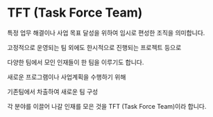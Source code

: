 # TFT (Task Force Team)

특정 업무 해결이나 사업 목표 달성을 위하여 임시로 편성한 조직을 의미합니다.

고정적으로 운영되는 팀 외에도 한시적으로 진행되는 프로젝트 등으로 

다양한 팀에서 모인 인재들이 한 팀을 이루기도 합니다. 

새로운 프로그램이나 사업계획을 수행하기 위해 

기존팀에서 차출하여 새로운 팀 구성 

각 분야를 이끌어 나갈 인재를 모은 것을 TFT (Task Force Team)이라 합니다.